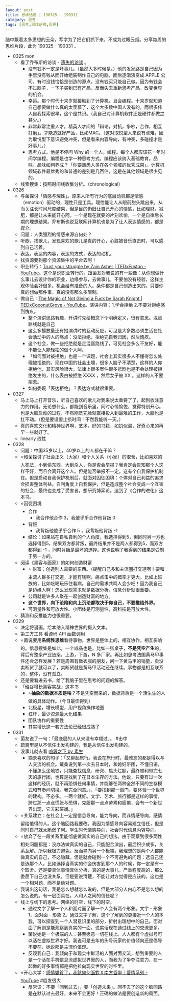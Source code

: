 ```yaml
---
layout: post
title: 思维话痨 | 190325 - 190331 
category: 思考
tags: [思考,思维话痨,周更]
---
```


脑中飘着太多思想的云朵，写字为了把它们抓下来，不成为过眼云烟。分享每周的思维片段，此为 190325 - 190331 。

- 0325 mon 
  - 看了乔布斯的访谈 - [遗失的访谈](https://www.bilibili.com/video/av1623373/?spm_id_from=333.788.videocard.3) 。
      - 没有钱不一定是坏事儿。（虽然大多时候是。）他的发家路是自己因为手里没有钱从而开始组装制作自己的电脑，而后逐渐演变成 APPLE 公司。有时没钱恰恰是创造的源点，没有钱买只能自己做。因为有钱会不过脑子，一下子买到已有产品，反而失去重新思考产品，改变世界的机会。
      - 幸运。那个时代十来岁就接触到了计算机，且会编程。十来岁就知道自己想要做什么真的太羡慕了，这个大多数中国人没有的。而很多伟人自我探索很早，这个是共识。（我自己对计算机软件还是硬件都做之甚少。）
      - 非常非常注重人才。精英人才间的「辩论，对抗，争吵，合作，相互打磨」。才能造就好产品，比如MAC。（这对取悦型人来说有点难，因为取悦型下意识避免冲突，但是看来内容导向，有冲突，多碰撞才是好事儿。）
      - 思考方式。他是不停问 Why 的一个人。编程。每个人都应该花一年时间学编程。编程是也学一种思考方式，编程应该纳入基础教育。品味。品味如何养成？「你要熟悉人类在各个领域的优秀成果」。计算机领域软件最优秀的和普通的差别是几百倍，这是在其他领域是很少见的。
  - 线索搜集：按照时间线收集分析。（chronological）
- 0326  
   - 与菌探讨「情感与理性」。原来人所有行为的底层动机都是情感（emotion）驱动的，理性只是工具。理性能让人从眼前甜头跳出来，从而关注长时间尺度结果，但是目的仍旧让自己开心的情感，比如理财，减肥，都是让未来能开心阿。一个是现在就要的片刻欢愉，一个是自律后长期的理想结果。乔布斯也说互联网计算机也是为了让人表达情感的，都是媒介。
   - 问题：人类强烈的情感来源自何处？
   - 听歌，找歌儿，发现喜欢的歌儿是真的开心，心脏被音乐直击时，可以感到自己活着。
   - 表达。表达的内容，表达的方式，表达的动机。
   - 找资源要到那个资源集中的平台去阿！
   - 职业转行：[Trust your struggle by  Zain Asher | TEDxEuston - YouTube](https://www.youtube.com/watch?v=BT2XlI8oeh0)。这个是说职业转行的。跟菌友对我说的有一些像：从你想做什么事儿去设计你的职业，边缘参与，去做事儿，不要怕没有经验，这样主观体验会好很多。机会给有准备的人。条件都是自己创造出来的。只要你真的想做那件事，真的没有那么多限制。
  - 做自己：[The Magic of Not Giving a Fuck by Sarah Knight | TEDxCoconutGrove - YouTube](https://www.youtube.com/watch?v=GwRzjFQa_Og)。演讲内容：1.学会拒绝 2.不要对拒绝感到愧疚。
     - 整个演讲思路有趣，开讲时先给概念下个明确定义，很有意思。混蛋路线就是自己
     - 这么多播放量还有她演讲时的互动反应，可见是大多数必须生活在社会活动中的人的痛点：没法拒绝，拒绝完自我归因，然后愧疚。
     - 这个社会，做一些拒绝就是走混蛋路线了，可见社会多么不友好，能不能让人能轻松的做个人阿。
     - 「如何面对被拒绝」也是一个课题，社会上其实很多人不懂得怎么处理被拒绝的。现在中国的社会土壤，很多人脑子不清楚，这样的人你拒绝他，其实风险很大。法律上很多案件很多悲剧也是不会处理被拒绝发生的，什么表白被拒绝 XXXX ，然后女子被 XX 。这样的人不要招惹。
     - 如何委婉「表达拒绝」？表达方式就很重要。
- 0327  
    - 马上马上打开音乐，听自己喜欢的歌儿对我来说太重要了了，起到收注意力的作用。无论想什么，都能到音乐里，同时心情愉悦，觉得特别开心。也是大脑启动的过程，不然刚洗完脸就直接投入到最难的工作，大脑也是扛不动。（但是要设置止损时间！不然我能听一天。）
    - 真的喜欢文化和精神世界啊，艺术，好的书籍，如饥似渴，好奇心来的再早一些就好了。
    - linearly 线性
- 0328 
    - 问题：中国35岁以上，40岁以上的人都在干嘛？
    - ⭐️和菌探讨了社会正义（大家）和个人关系（小家）的取舍，比如喜欢的人犯法，小到偷东西，大到杀人，你是否会举报？我肯定会告知那个人这样不好，而且会离开这个人。但是能否举报不一定，这有个自我保护机制在。但是启动自我保护机制后，就面对囚徒困境：个体对自己利益的追求会损害整体利益。自利角度上自我保护，但是造成整个社会变成一个互害的社会，最终也变成了受害者。想研究博弈论。追到了《合作的进化》这本书。
    - ⭐️囚徒困境
      - 合作
          - 我合作他合作 3，我傻乎乎合作他背叛 0
      - 背叛
          - 我背叛他傻乎乎合作 5 ，我背叛他背叛 -1
      - 结论：如果站在自私自利的个人角度，我选择得到5，但同时另一方也选择得到5，结果双方都背叛，最终结果并不是两人都得到5，而双方都得到 -1 ，同时背叛是最坏的选择。这也说明了我得到的结果是受制于另一方的。 
    - 阅读《黑客与画家》的如何创造财富
      - ⭐️ 财富：创造别人需要的东西。（提醒自己多和主流圈打交道啊！要和主流人群多打交道，才能有钱啊，痛点击中的概率才更大。比如上班族的，比如吃喝玩乐住看病。自己的需求共鸣人会少吧！因为我自己是边缘人啊！怎么发现需求就是数据分析，信息分析就很重要。
      - 公司就是许多人聚在一起创造财富的地方。
      - **这个世界，向下沦陷和向上沉沦都取决于你自己，不要推给外界。**
      - 可测量性和可放大性。小团体是可测量性，高科技是可放大性。
   - 猜测和反推能力也很重要。
- 0329 
    - 决定将漫画，绘本纳入精神世界的摄入文本。
    - 第三方工具 看源码 API 函数调用
    - ⭐️菌说要用**系统性思维**看待事物。世界是整体上的，相互协作，相互影响的。信息搜集是如此，一个成品也是。比如一张桌子，**不是凭空产生**的，背后有整条产业链条，上游，下游，N 多厂家。再比如思考法国黄马甲事件还会怎样发展？若是周围有做衣服的朋友，问一下黄马甲的销量，卖没卖断货了就可以了，卖断货就是黄马甲活动还在继续。事物都是相互联系的，整体，没有孤立。 
    - 还是要看进去书，给了我脑子里在思考的问题的解答。
    - 「硅谷增长黑客实战」这本书
      - ⭐️**抽象的数据本质是啥**？不是凭空而来的，数据背后是一个活生生的人做的具体动作。（今日最佳得到）
      - 北极星，增长模型，用户视角操作地图
      - 杠杆，最少资源最大化结果
      - 团队协作的重要性
      - 其实增长这一套方法论已经很成熟了
- 0331 
    - 菌友说了一句：「最底层的人从来没有幸福过」。 #击中 
    - 疏离型是从不信任出发构建的，我是从信任出发构建的。
    - 没事儿就去看 [喧嚣之下 by 素生](http://z.arlmy.me/posts/Chat/Chat_SandD_20180713/)
      - 摘录喜欢的句子：「又聊起旅行。我说在旅行时，最难忘的都是得以与人交流的机会。戴桑说到第一次去日本时，和媳妇带团，不懂日语，不懂怎么坐地铁，只能查找信息、研究、焦头烂额，最终顺利带完七天的旅行团，也算是找到了在日本生存的方法。他说，只要有过一次这样的经历，就不再恐惧任何事情，并能够在两种全然不同的生存模式和节奏间切换。我完全同意。」，「要找到那一扇门。要体验一个世界的建构。不必多。一两个就好。文学、艺术、旅行都是这样的事情，跨过那一点点慌张与恐惧，克服那一点点劳累和疲倦，会有一个新世界出现，它五彩斑斓。」
    - ⭐️关系建立：在社会上一定是信息导向，能力导向，而非情感导向，感情留给值得的人。这个脑回路我要改。我因为情感导向容易建立信任，但是同时自己就太脆弱了阿。学生时代情感导向，社会时代信息内容导向。
    - ⭐️放弃了在一段关系里能彻底做真实的自己的想法。由于观察到很多两性相处问题都是：没办法做真实的自己，只能配合演出，最后积少成多，关系瓦解。所以我极力避免，反而导向另一个极端，我理想的是两个人都能做真实的自己，不必隐藏。但是就会碰到一个不可避免的问题：选自己还是选那个人。比如选择当真实的你会伤害到那个人的时候，你一定是有一个取舍。还是要具体事情具体分析，真的是大事儿，严重程度高的，那么委屈下自己也没关系，但是要说清楚，不能让对方觉得是应该的。这也是一个相对题，而不是绝对题。
    - 我说出这句话，我是怎么想就怎么说的，但是大部分人内心不是怎么想的怎么说的。有一层面具在。人和人之间的信任呢？
    - 线上与线下的思考。网络的时空，线下的时空。
      - 通过文字了解一个人和面对面了解一个人会有两个形象。文字 - 形象 1，面对面 - 形象 2。通过文字了解，这个了解到的更接近一个人的本我，可以探查到一个人潜意识里的部分，折射出理想中的自己。面对面了解则是能观察到真实的一面。说实话现在通过线上的交流更多。
      - 菌说她是一个极端的人：甚至愿意一切在线上。人人都有个虚拟号可以活在虚拟世界才好。我说可是去年的头号玩家的价值倾向还是倡导不要在，她说那是主流价值观。
      - 反观我自己：我倾向于和现实中鲜活的人面对面交流，想到重要的人是一个活在手机信息流虚拟世界里的人，而我为了争夺注意力，在一起做的好多事情都是把他拉向现实世界的时空里。
  - ⭐️开心大学：[感情變質了，我該如何面對Ｘ南方哲學｜愛情系列 - YouTube](https://www.youtube.com/watch?v=Hm4GYkyZIR0) #启发很大 
     - 反常识：不要「回到过去」，要「创造未来」。回不去了的这个脑回路是在默认过去最好，未来不会更好！正确的做法是要创造新的局面。
